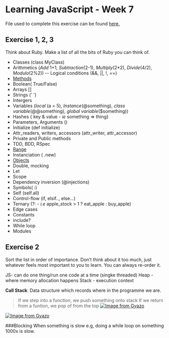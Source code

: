 # Learning JavaScript - Week 7

File used to complete this exercise can be found [here.](https://hackmd.io/kMNgXiPHQf2Q_P9A-tnS9A)

## Exercise 1, 2, 3

Think about Ruby. Make a list of all the bits of Ruby you can think of.
 - Classes (class MyClass)
 - Arithmetics (_Add_ 1+1, _Subtraction_(2-1), _Multiply_(2*2), _Divide_(4/2), _Modulo_(2%2))
 -- Logical conditions (&&, ||, !, ==)
 - [Methods](https://ruby-doc.org/core-2.7.0/Array.html) 
 - Boolean( True/False)
 - Arrays []
 - Strings (' ')
 - Intergers
 - Variables (_local_ (a = 5), _Instance_(@something), _class variable_(@@something), _global variable_($something))
 - Hashes { key & value - _ie_ something => thing}
 - Parameters, Arguments ()
 - Initialize (def initialize)
 - Attr_readers, writers, accessors (attr_writer, attr_accessor)
 - Private and Public methods
 - TDD, BDD, RSpec
 - [Range](https://ruby-doc.org/core-2.7.0/Range.html)
 - Instanciation ( .new)
 - [Objects](https://ruby-doc.org/core-2.7.0/Object.html)
 - Double, mocking
 - Let
 - Scope
 - Dependency inversion (@injections)
 - Symbols( :)
 - Self (self.all)
 - Control-flow (if, elsif.., else...)
 - Ternary (?:  - _i.e_ apple_stock > 1 ? eat_apple : buy_apple)
 - Edge cases
 - Constants
 - include?
 - While loop
 - Modules

## Exercise 2
Sort the list in order of importance. Don’t think about it too much, just whatever feels most important to you to learn. You can always re-order it.


JS- can do one thing/run one code at a time (singke threaded)
Heap - where memory allocation happens
Stack - execution context

**Call Stack**: Data structure which records where in the programme we are. 

> If we step into a function, we push something onto stack
> If we return from a funtion, we pop of from the top
[![Image from Gyazo](https://i.gyazo.com/3ea4f046b7fd214455a93b9df07bea74.png)](https://gyazo.com/3ea4f046b7fd214455a93b9df07bea74)

[![Image from Gyazo](https://i.gyazo.com/dddd617fb7d76a36eb131330a0d674e5.png)](https://gyazo.com/dddd617fb7d76a36eb131330a0d674e5)

###Blocking
When something is slow e.g, doing a while loop on something 1000x is slow.


